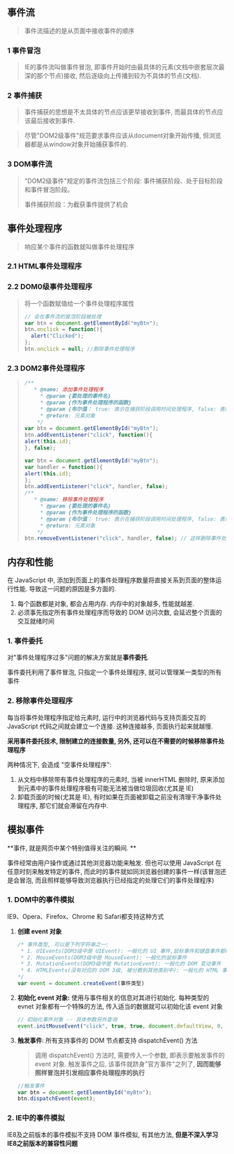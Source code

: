 

## 事件流

> 事件流描述的是从页面中接收事件的顺序

### 1 事件冒泡

> IE的事件流叫做事件冒泡, 即事件开始时由最具体的元素(文档中嵌套层次最深的那个节点)接收, 然后逐级向上传播到较为不具体的节点(文档).

### 2 事件捕获

> 事件捕获的思想是不太具体的节点应该更早接收到事件, 而最具体的节点应该最后接收到事件.

> 尽管"DOM2级事件"规范要求事件应该从document对象开始传播, 但浏览器都是从window对象开始捕获事件的.

### 3 DOM事件流

> "DOM2级事件"规定的事件流包括三个阶段: 事件捕获阶段、处于目标阶段和事件冒泡阶段。
>
> 事件捕获阶段：为截获事件提供了机会



## 事件处理程序

> 响应某个事件的函数就叫做事件处理程序

### 2.1 HTML事件处理程序

### 2.2 DOM0级事件处理程序

> 将一个函数赋值给一个事件处理程序属性
>
> ```javascript
> // 会在事件流的冒泡阶段被处理
> var btn = document.getElementById("myBtn");
> btn.onclick = function(){
> 	alert("Clicked");
> };
> btn.onclick = null; //删除事件处理程序
> ```

### 2.3 DOM2事件处理程序

> ```javascript
> /**
> 	 * @name: 添加事件处理程序
>      * @param {要处理的事件名}
>      * @param {作为事件处理程序的函数}
>      * @param {布尔值： true: 表示在捕获阶段调用时间处理程序, false: 表示在冒泡阶段调用事件处理程序 }
>      * @return: 元素对象
>     */
> var btn = document.getElementById("myBtn");
> btn.addEventListener("click", function(){
> alert(this.id);
> }, false);
> 
> var btn = document.getElementById("myBtn");
> var handler = function(){
> alert(this.id);
> };
> btn.addEventListener("click", handler, false);
> /**
> 	 * @name: 移除事件处理程序
>      * @param {要处理的事件名}
>      * @param {作为事件处理程序的函数}
>      * @param {布尔值： true: 表示在捕获阶段调用时间处理程序, false: 表示在冒泡阶段调用事件处理程序 }
>      * @return: 元素对象
>     */
> btn.removeEventListener("click", handler, false); // 这样删除事件处理程序才有效, 事件处理程序函数必须要引用一致
> ```



## 内存和性能

在 JavaScript 中, 添加到页面上的事件处理程序数量将直接关系到页面的整体运行性能. 导致这一问题的原因是多方面的. 

1. 每个函数都是对象, 都会占用内存. 内存中的对象越多, 性能就越差. 
2. 必须事先指定所有事件处理程序而导致的 DOM 访问次数, 会延迟整个页面的交互就绪时间



### 1. 事件委托

对"事件处理程序过多"问题的解决方案就是**事件委托**.

事件委托利用了事件冒泡, 只指定一个事件处理程序, 就可以管理某一类型的所有事件



### 2. 移除事件处理程序

每当将事件处理程序指定给元素时, 运行中的浏览器代码与支持页面交互的 JavaScript 代码之间就会建立一个连接. 这种连接越多, 页面执行起来就越慢. 

**采用事件委托技术, 限制建立的连接数量, 另外, 还可以在不需要的时候移除事件处理程序**

两种情况下, 会造成 "空事件处理程序":

1. 从文档中移除带有事件处理程序的元素时, 当被 innerHTML 删除时, 原来添加到元素中的事件处理程序极有可能无法被当做垃圾回收(尤其是 IE)
2. 卸载页面的时候(尤其是 IE), 有时如果在页面被卸载之前没有清理干净事件处理程序, 那它们就会滞留在内存中.



## 模拟事件

**事件, 就是网页中某个特别值得关注的瞬间. **

事件经常由用户操作或通过其他浏览器功能来触发. 但也可以使用 JavaScript 在任意时刻来触发特定的事件, 而此时的事件就如同浏览器创建的事件一样(该冒泡还是会冒泡, 而且照样能够导致浏览器执行已经指定的处理它们的事件处理程序)

### 1. DOM中的事件模拟

IE9、Opera、Firefox、Chrome 和 Safari都支持这种方式

1. **创建 event 对象**

   ```javascript
   /* 事件类型, 可以是下列字符串之一:
   	* 1. UIEvents(DOM3级中是 UIEvent): 一般化的 UI 事件,鼠标事件和键盘事件都继承自 UI 事件
   	* 2. MouseEvents(DOM3级中是 MouseEvent): 一般化的鼠标事件
   	* 3. MutationEvents(DOM3级中是 MutationEvent): 一般化的 DOM 变动事件
   	* 4. HTMLEvents(没有对应的 DOM 3级, 被分散到其他类别中): 一般化的 HTML 事件
   */
   var event = document.createEvent(事件类型)
   ```

2. **初始化 event 对象:** 使用与事件相关的信息对其进行初始化. 每种类型的 evnet 对象都有一个特殊的方法, 传入适当的数据就可以初始化该 event 对象

   ```javascript
   // 初始化事件对象 -- 具体参数另外查询
   event.initMouseEvent("click", true, true, document.defaultView, 0, 0, 0, 0, 0,false, false, false, false, 0, null);
   ```

3. **触发事件**: 所有支持事件的 DOM 节点都支持 dispatchEvent() 方法

   > 调用 dispatchEvent() 方法时, 需要传入一个参数, 即表示要触发事件的 event 对象. 触发事件之后, 该事件就跻身"官方事件"之列了, **因而能够照样冒泡并引发相应事件处理程序的执行**

   ```javascript
   //触发事件
   var btn = document.getElementById("myBtn");
   btn.dispatchEvent(event);
   ```



### 2. IE中的事件模拟

IE8及之前版本的事件模拟不支持 DOM 事件模拟, 有其他方法, **但是不深入学习 IE8之前版本的兼容性问题**

